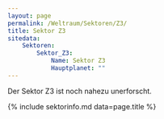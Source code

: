 ```yaml
---
layout: page
permalink: /Weltraum/Sektoren/Z3/
title: Sektor Z3
sitedata:
    Sektoren:
        Sektor_Z3:
            Name: Sektor Z3
            Hauptplanet: ""
---
```




Der Sektor Z3 ist noch nahezu unerforscht.

{% include sektorinfo.md data=page.title %}
